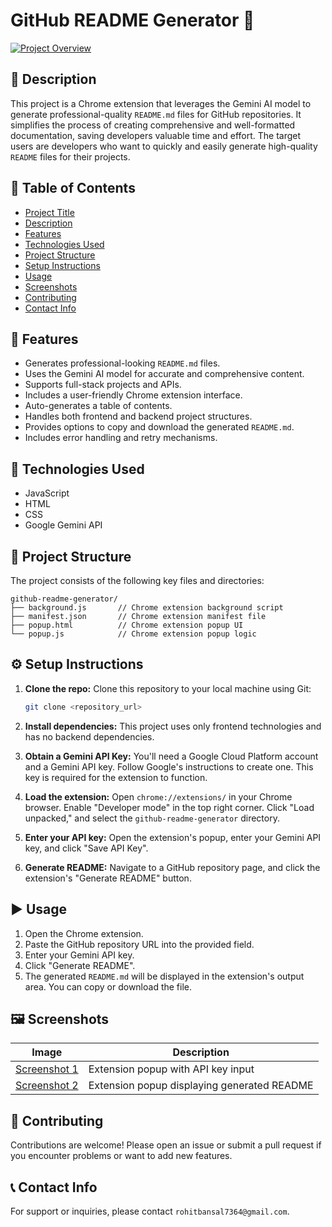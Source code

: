 # GitHub README Generator 🚀

[![Project Overview](projectOverview..png)](projectOverview..png)  <!-- Replace placeholder.png with an actual image -->

## 📖 Description

This project is a Chrome extension that leverages the Gemini AI model to generate professional-quality `README.md` files for GitHub repositories.  It simplifies the process of creating comprehensive and well-formatted documentation, saving developers valuable time and effort.  The target users are developers who want to quickly and easily generate high-quality `README` files for their projects.


## 🧭 Table of Contents

- [Project Title](#project-title)
- [Description](#description)
- [Features](#features)
- [Technologies Used](#technologies-used)
- [Project Structure](#project-structure)
- [Setup Instructions](#setup-instructions)
- [Usage](#usage)
- [Screenshots](#screenshots)
- [Contributing](#contributing)
- [Contact Info](#contact-info)


## 🌟 Features

- Generates professional-looking `README.md` files.
- Uses the Gemini AI model for accurate and comprehensive content.
- Supports full-stack projects and APIs.
- Includes a user-friendly Chrome extension interface.
- Auto-generates a table of contents.
- Handles both frontend and backend project structures.
- Provides options to copy and download the generated `README.md`.
- Includes error handling and retry mechanisms.


## 🧰 Technologies Used

-  JavaScript
-  HTML
-  CSS
-  Google Gemini API


## 📁 Project Structure

The project consists of the following key files and directories:

```
github-readme-generator/
├── background.js       // Chrome extension background script
├── manifest.json       // Chrome extension manifest file
├── popup.html          // Chrome extension popup UI
└── popup.js            // Chrome extension popup logic
```


## ⚙️ Setup Instructions

1. **Clone the repo:**  Clone this repository to your local machine using Git:
   ```bash
   git clone <repository_url>
   ```

2. **Install dependencies:**  This project uses only frontend technologies and has no backend dependencies.

3. **Obtain a Gemini API Key:** You'll need a Google Cloud Platform account and a Gemini API key.  Follow Google's instructions to create one.  This key is required for the extension to function.

4. **Load the extension:** Open `chrome://extensions/` in your Chrome browser. Enable "Developer mode" in the top right corner. Click "Load unpacked," and select the `github-readme-generator` directory.

5. **Enter your API key:**  Open the extension's popup, enter your Gemini API key, and click "Save API Key".

6. **Generate README:** Navigate to a GitHub repository page, and click the extension's "Generate README" button.


## ▶️ Usage

1. Open the Chrome extension.
2. Paste the GitHub repository URL into the provided field.
3. Enter your Gemini API key.
4. Click "Generate README".
5. The generated `README.md` will be displayed in the extension's output area. You can copy or download the file.


## 🖼️ Screenshots

| Image                     | Description                                                              |
|--------------------------|--------------------------------------------------------------------------|
| [Screenshot 1](Screenshot_1.png) | Extension popup with API key input                                      |
| [Screenshot 2](Screenshot_2.png) | Extension popup displaying generated README                                |
<!-- Replace placeholder.png with actual screenshots -->


## 🤝 Contributing

Contributions are welcome! Please open an issue or submit a pull request if you encounter problems or want to add new features.


## 📞 Contact Info

For support or inquiries, please contact `rohitbansal7364@gmail.com`.
